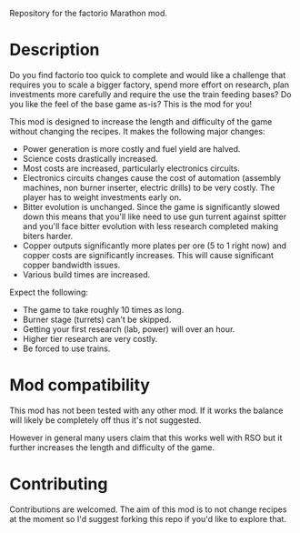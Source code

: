 Repository for the factorio Marathon mod.

Description
===========
Do you find factorio too quick to complete and would like a challenge that requires you to scale a bigger factory, spend more effort on research, plan investments more carefully and require the use the train feeding bases? Do you like the feel of the base game as-is? This is the mod for you!

This mod is designed to increase the length and difficulty of the game without changing the recipes. It makes the following major changes:
* Power generation is more costly and fuel yield are halved.
* Science costs drastically increased.
* Most costs are increased, particularly electronics circuits.
* Electronics circuits changes cause the cost of automation (assembly machines, non burner inserter, electric drills) to be very costly. The player has to weight investments early on.
* Bitter evolution is unchanged. Since the game is significantly slowed down this means that you'll like need to use gun turrent against spitter and you'll face bitter evolution with less research completed making biters harder.
* Copper outputs significantly more plates per ore (5 to 1 right now) and copper costs are significantly increases. This will cause significant copper bandwidth issues.
* Various build times are increased.

Expect the following:
* The game to take roughly 10 times as long.
* Burner stage (turrets) can't be skipped.
* Getting your first research (lab, power) will over an hour.
* Higher tier research are very costly.
* Be forced to use trains.

Mod compatibility
=================
This mod has not been tested with any other mod. If it works the balance will likely be completely off thus it's not suggested.

However in general many users claim that this works well with RSO but it further increases the length and difficulty of the game.

Contributing
============
Contributions are welcomed. The aim of this mod is to not change recipes at the moment so I'd suggest forking this repo if you'd like to explore that.

